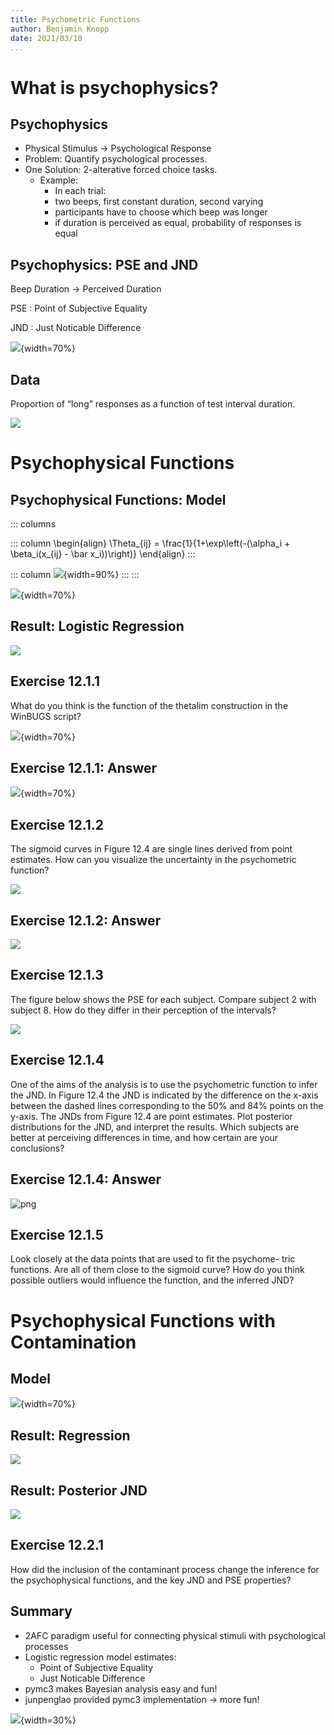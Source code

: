 ```yaml
---
title: Psychometric Functions
author: Benjamin Knopp
date: 2021/03/10
...
```


# What is psychophysics?

## Psychophysics

- Physical Stimulus $\rightarrow$ Psychological Response
- Problem: Quantify psychological processes.
- One Solution: 2-alterative forced choice tasks.
    - Example:
        - In each trial: 
        - two beeps, first constant duration, second varying
        - participants have to choose which beep was longer
        - if duration is perceived as equal, probability of responses is equal

## Psychophysics: PSE and JND

Beep Duration $\rightarrow$ Perceived Duration

PSE
: Point of Subjective Equality

JND
: Just Noticable Difference

![](figures/pse_jnd_illustration.png){width=70%}

## Data

Proportion of “long” responses as a function of test interval duration.

![](figures/data_plot.png)

# Psychophysical Functions

## Psychophysical Functions: Model

::: columns

::: column
\begin{align}
\Theta_{ij} = \frac{1}{1+\exp\left(-(\alpha_i + \beta_i(x_{ij} - \bar x_i))\right)}
\end{align}
:::

::: column
![](Binomial_Example.png){width=90%}
:::
:::

![](model.png){width=70%}

## Result: Logistic Regression

![](output_15_0.png)

## Exercise 12.1.1

What do you think is the function of the thetalim construction
in the WinBUGS script?

![](winbugs.png){width=70%}

## Exercise 12.1.1: Answer

![](winbugs.png){width=70%}

## Exercise 12.1.2

The sigmoid curves in Figure 12.4 are single lines derived from
point estimates. How can you visualize the uncertainty in the psychometric
function?

![](output_15_0.png)

## Exercise 12.1.2: Answer

![](output_17_0.png)


## Exercise 12.1.3

The figure below shows the PSE for each subject. Compare subject 2
with subject 8. How do they differ in their perception of the intervals?

![](output_15_0.png)

## Exercise 12.1.4

One of the aims of the analysis is to use the psychometric function
to infer the JND. In Figure 12.4 the JND is indicated by the difference on
the x-axis between the dashed lines corresponding to the 50% and 84% points
on the y-axis. The JNDs from Figure 12.4 are point estimates. Plot posterior
distributions for the JND, and interpret the results. Which subjects are better
at perceiving differences in time, and how certain are your conclusions?

## Exercise 12.1.4: Answer

![png](output_18_0.png)

## Exercise 12.1.5

Look closely at the data points that are used to fit the psychome-
tric functions. Are all of them close to the sigmoid curve? How do you think
possible outliers would influence the function, and the inferred JND?

# Psychophysical Functions with Contamination

## Model

![](contamination_model.png){width=70%}

## Result: Regression

![](output_30_0.png)

## Result: Posterior JND

![](output_31_0.png)

## Exercise 12.2.1

How did the inclusion of the contaminant process change the
inference for the psychophysical functions, and the key JND and PSE properties?

## Summary

- 2AFC paradigm useful for connecting physical stimuli with psychological processes
- Logistic regression model estimates:
    - Point of Subjective Equality
    - Just Noticable Difference
- pymc3 makes Bayesian analysis easy and fun!
- junpenglao provided pymc3 implementation $\rightarrow$ more fun!

![](junpenglao.png){width=30%}
